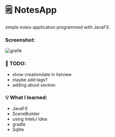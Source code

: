 # 🗒️ NotesApp


simple notes-application programmed with JavaFX.

### Screenshot:

![grafik](https://user-images.githubusercontent.com/40525330/149590933-fe796822-7e67-43ba-b578-fa9f6f498851.png)

### 🚀 TODO:
- show creationdate in listview
- maybe add tags?
- adding about section

### 💡 What I learned:
- JavaFX
- SceneBuilder
- using InteliJ Idea
- gradle
- Sqlite

